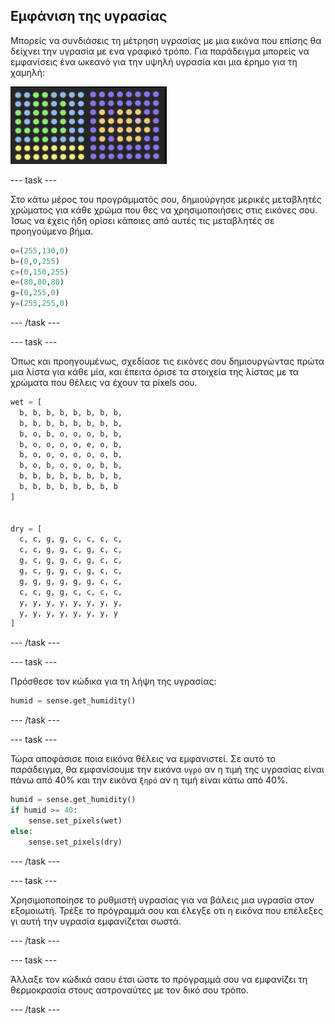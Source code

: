 ## Εμφάνιση της υγρασίας

Μπορείς να συνδιάσεις τη μέτρηση υγρασίας με μια εικόνα που επίσης θα δείχνει την υγρασία με ενα γραφικό τρόπο. Για παράδειγμα μπορείς να εμφανίσεις ένα ωκεανό για την υψηλή υγρασία και μια έρημο για τη χαμηλή:

![Υγρό και ξηρό](images/wet-dry.png)

\--- task \---

Στο κάτω μέρος του προγράμματός σου, δημιούργησε μερικές μεταβλητές χρώματος για κάθε χρώμα που θες να χρησιμοποιήσεις στις εικόνες σου. Ίσως να έχεις ήδη ορίσει κάποιες από αυτές τις μεταβλητές σε προηγούμενο βήμα.

```python
o=(255,130,0)
b=(0,0,255)
c=(0,150,255)
e=(80,80,80)
g=(0,255,0)
y=(255,255,0)
```

\--- /task \---

\--- task \---

Όπως και προηγουμένως, σχεδίασε τις εικόνες σου δημιουργώντας πρώτα μια λίστα για κάθε μία, και έπειτα όρισε τα στοιχεία της λίστας με τα χρώματα που θέλεις να έχουν τα pixels σου.

```python
wet = [
  b, b, b, b, b, b, b, b,
  b, b, b, b, b, b, b, b,
  b, o, b, o, o, o, b, b,
  b, o, o, o, o, e, o, b,
  b, o, o, o, o, o, o, b,
  b, o, b, o, o, o, b, b,
  b, b, b, b, b, b, b, b,
  b, b, b, b, b, b, b, b
]


dry = [
  c, c, g, g, c, c, c, c,
  c, c, g, g, c, g, c, c,
  g, c, g, g, c, g, c, c,
  g, c, g, g, c, g, c, c,
  g, g, g, g, g, g, c, c,
  c, c, g, g, c, c, c, c,
  y, y, y, y, y, y, y, y,
  y, y, y, y, y, y, y, y
]
```

\--- /task \---

\--- task \---

Πρόσθεσε τον κώδικα για τη λήψη της υγρασίας:

```python
humid = sense.get_humidity()
```

\--- /task \---

\--- task \---

Τώρα αποφάσισε ποια εικόνα θέλεις να εμφανιστεί. Σε αυτό το παράδειγμα, θα εμφανίσουμε την εικόνα `υγρό` αν η τιμή της υγρασίας είναι πάνω από 40% και την εικόνα `ξηρό` αν η τιμή είναι κάτω από 40%.

```python
humid = sense.get_humidity()
if humid >= 40:
    sense.set_pixels(wet)
else:
    sense.set_pixels(dry)
```

\--- /task \---

\--- task \---

Χρησιμοποποίησε το ρυθμιστή υγρασίας για να βάλεις μια υγρασία στον εξομοιωτή. Τρέξε το πρόγραμμά σου και έλεγξε οτι η εικόνα που επέλεξες γι αυτή την υγρασία εμφανίζεται σωστά.

\--- /task \---

\--- task \---

Άλλαξε τον κώδικά σαου έτσι ώστε το πρόγραμμά σου να εμφανίζει τη θερμοκρασία στους αστροναύτες με τον δικό σου τρόπο.

\--- /task \---